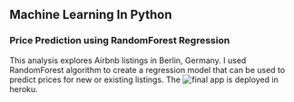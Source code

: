 ## Machine Learning In Python

### Price Prediction using RandomForest Regression

This analysis explores Airbnb listings in Berlin, Germany. I used RandomForest algorithm to create a regression model that can be used to predict prices for new or existing listings. 
The ![final app](rf_price_prediction.gif "final app demo") is deployed in heroku.
